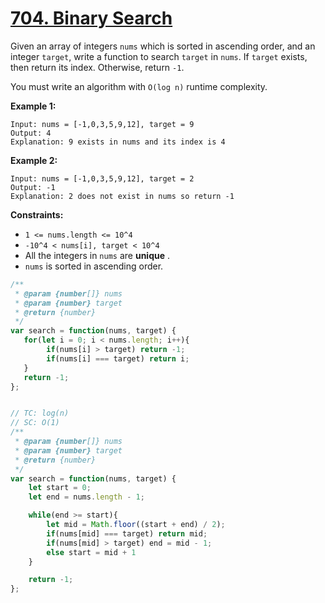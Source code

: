 # [704. Binary Search](https://leetcode.com/problems/binary-search/description/)

Given an array of integers `nums` which is sorted in ascending order, and an integer `target`, write a function to search `target` in `nums`. If `target` exists, then return its index. Otherwise, return `-1`.

You must write an algorithm with `O(log n)` runtime complexity.

**Example 1:**

```
Input: nums = [-1,0,3,5,9,12], target = 9
Output: 4
Explanation: 9 exists in nums and its index is 4
```

**Example 2:**

```
Input: nums = [-1,0,3,5,9,12], target = 2
Output: -1
Explanation: 2 does not exist in nums so return -1
```

**Constraints:**

- `1 <= nums.length <= 10^4`
- `-10^4 < nums[i], target < 10^4`
- All the integers in `nums` are **unique** .
- `nums` is sorted in ascending order.


```js
/**
 * @param {number[]} nums
 * @param {number} target
 * @return {number}
 */
var search = function(nums, target) {
   for(let i = 0; i < nums.length; i++){
        if(nums[i] > target) return -1;
        if(nums[i] === target) return i;
   }
   return -1;
};
```

```js

// TC: log(n)
// SC: O(1)
/**
 * @param {number[]} nums
 * @param {number} target
 * @return {number}
 */
var search = function(nums, target) {
    let start = 0;
    let end = nums.length - 1;

    while(end >= start){
        let mid = Math.floor((start + end) / 2);
        if(nums[mid] === target) return mid;
        if(nums[mid] > target) end = mid - 1;
        else start = mid + 1
    }

    return -1;
};
```
